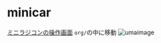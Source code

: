 # minicar
[ミニラジコンの操作画面](https://emak3.github.io/minicar/org/index.html)
`org/`の中に移動
![umaimage](https://github.com/user-attachments/assets/9cc7d0af-4d8b-4a7e-8acc-aafc7bb425a4)
